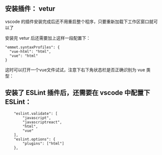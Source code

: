 ## 安装插件： vetur

vscode 的插件安装完成后还不用重启整个程序，只要重新加载下工作区窗口就可以了

安装完 vetur 后还需要加上这样一段配置下：
```
"emmet.syntaxProfiles": {
  "vue-html": "html",
  "vue": "html"
}
```
这时可以打开一个vue文件试试，注意下右下角状态栏是否正确识别为 vue 类型：


## 安装了 ESLint 插件后，还需要在 vscode 中配置下 ESLint：
```
    "eslint.validate": [
        "javascript",
        "javascriptreact",
        "html",
        "vue"
    ],
    "eslint.options": {
        "plugins": ["html"]
    },
```
